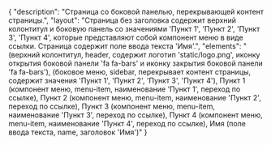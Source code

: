 {
"description": "Страница со боковой панелью, перекрывающей контент страницы.",
"layout": "Страница без заголовка содержит верхний колонтитул и боковую панель со значениями 'Пункт 1', 'Пункт 2', 'Пункт 3', 'Пункт 4', которые представляют собой компонент меню в виде ссылки. Страница содержит поле ввода текста 'Имя'.",
"elements": "(верхний колонтитул, header, содержит логотип 'static/logo.png', иконку открытия боковой панели 'fa fa-bars' и иконку закрытия боковой панели 'fa fa-bars'),
(боковое меню, sidebar, перекрывает контент страницы, содержит значения 'Пункт 1', 'Пункт 2', 'Пункт 3', 'Пункт 4'),
Пункт 1 (компонент меню, menu-item, наименование 'Пункт 1', переход по ссылке),
Пункт 2 (компонент меню, menu-item, наименование 'Пункт 2', переход по ссылке),
Пункт 3 (компонент меню, menu-item, наименование 'Пункт 3', переход по ссылке),
Пункт 4 (компонент меню, menu-item, наименование 'Пункт 4', переход по ссылке),
Имя (поле ввода текста, name, заголовок 'Имя')"
}